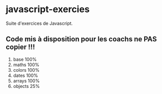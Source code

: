 # javascript-exercies

Suite d'exercices de Javascript.

## Code mis à disposition pour les coachs ne PAS copier !!! 

1. base 100%
2. maths 100%
3. colors 100%
4. dates 100%
5. arrays 100%
6. objects 25%